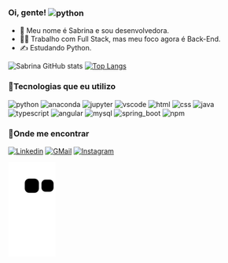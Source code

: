 ### Oi, gente!   <img alt="python" width=20 src="https://raw.githubusercontent.com/MartinHeinz/MartinHeinz/master/wave.gif" align="center">
 - 🦁 Meu nome é Sabrina e sou desenvolvedora.
 - 👨‍💻 Trabalho com Full Stack, mas meu foco agora é Back-End. 
 - ✍️ Estudando Python.


![Sabrina GitHub stats](https://github-readme-stats.vercel.app/api?username=sabrinatopel&show_icons=true&theme=synthwave)
[![Top Langs](https://github-readme-stats.vercel.app/api/top-langs/?username=sabrinatopel&langs_count=8)](https://github.com/sabrinatopel/github-readme-stats)

### 🚀Tecnologias que eu utilizo

<div style="display: inline_block">
<img alt="python" src="https://img.shields.io/badge/Python-14354C?style=for-the-badge&logo=python&logoColor=white" align="center">
<img alt="anaconda" src="https://img.shields.io/badge/conda-342B029.svg?&style=for-the-badge&logo=anaconda&logoColor=white" align="center">
<img alt="jupyter" src="https://img.shields.io/badge/Jupyter-F37626.svg?&style=for-the-badge&logo=Jupyter&logoColor=white" align="center">
 <img alt="vscode" src="https://img.shields.io/badge/Visual_Studio_Code-0078D4?style=for-the-badge&logo=visual%20studio%20code&logoColor=white" align="center">
<img alt="html" src="https://img.shields.io/badge/HTML-239120?style=for-the-badge&logo=html5&logoColor=white" align="center">
<img alt="css" src="https://img.shields.io/badge/CSS-239120?&style=for-the-badge&logo=css3&logoColor=white" align="center">
<img alt="java" src="https://img.shields.io/badge/Java-ED8B00?style=for-the-badge&logo=java&logoColor=white" align="center">
<img alt="typescript" src="https://img.shields.io/badge/TypeScript-007ACC?style=for-the-badge&logo=typescript&logoColor=white" align="center">
<img alt="angular" src="https://img.shields.io/badge/Angular-DD0031?style=for-the-badge&logo=angular&logoColor=white" align="center">
<img alt="mysql" src="https://img.shields.io/badge/MySQL-00000F?style=for-the-badge&logo=mysql&logoColor=white" align="center">
<img alt="spring_boot" src="https://img.shields.io/badge/Spring_Boot-F2F4F9?style=for-the-badge&logo=spring-boot" align="center">

<img alt="npm" src="https://img.shields.io/badge/npm-CB3837?style=for-the-badge&logo=npm&logoColor=white" align="center">


 </div>

### 📧Onde me encontrar
[![Linkedin](https://img.shields.io/badge/LinkedIn-0077B5?style=for-the-badge&logo=linkedin&logoColor=white)](https://www.linkedin.com/in/sabrina-topel) [![GMail](https://img.shields.io/badge/Gmail-D14836?style=for-the-badge&logo=gmail&logoColor=white)](mailto:sabrina.f.topel@gmail.com) [![Instagram](https://img.shields.io/badge/Instagram-E4405F?style=for-the-badge&logo=instagram&logoColor=white)](https://www.instagram.com/sabrina.topel)  

![Snake animation](https://github.com/sabrinatopel/sabrinatopel/blob/output/github-contribution-grid-snake.svg#gh-dark-mode-only)
 
